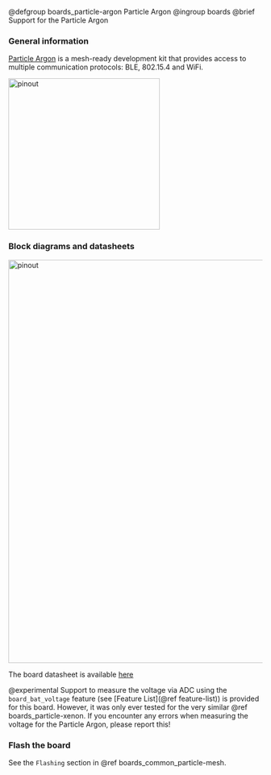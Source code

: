 @defgroup    boards_particle-argon Particle Argon
@ingroup     boards
@brief       Support for the Particle Argon

### General information

[Particle Argon](https://docs.particle.io/argon/) is a mesh-ready development kit
that provides access to multiple communication protocols: BLE, 802.15.4 and WiFi.

<img src="https://docs.particle.io/assets/images/argon/argon-top.png"
     alt="pinout" style="height:300px;"/>

### Block diagrams and datasheets

<img src="https://docs.particle.io/assets/images/argon/argon-block-diagram.png"
     alt="pinout" style="height:800px;"/>

The board datasheet is available [here](https://docs.particle.io/assets/pdfs/datasheets/argon-datasheet.pdf)

@experimental Support to measure the voltage via ADC using the
`board_bat_voltage` feature (see [Feature List](@ref feature-list)) is provided
for this board. However, it was only ever tested for the very similar
@ref boards_particle-xenon. If you encounter any errors when measuring the
voltage for the Particle Argon, please report this!

### Flash the board

See the `Flashing` section in @ref boards_common_particle-mesh.
